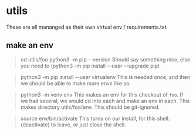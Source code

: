# utils

These are all mananged as their own virtual env / requirements.txt

## make an env

> cd utils/foo
> python3 -m pip --version 
Should say something nice, else you need to (python3 -m pip install --user --upgrade pip)

> python3 -m pip install --user virtualenv 
This is needed once, and then we should be able to make more envs like so:

> python3 -m venv env
This makes an env for this checkout of `foo`.  If we had several, we would cd into each and make an env in each. 
This makes directory utils/foo/env. This should be git-ignored.

> source env/bin/activate
This turns on our install, for this shell. (deactivate) to leave, or just close the shell.
